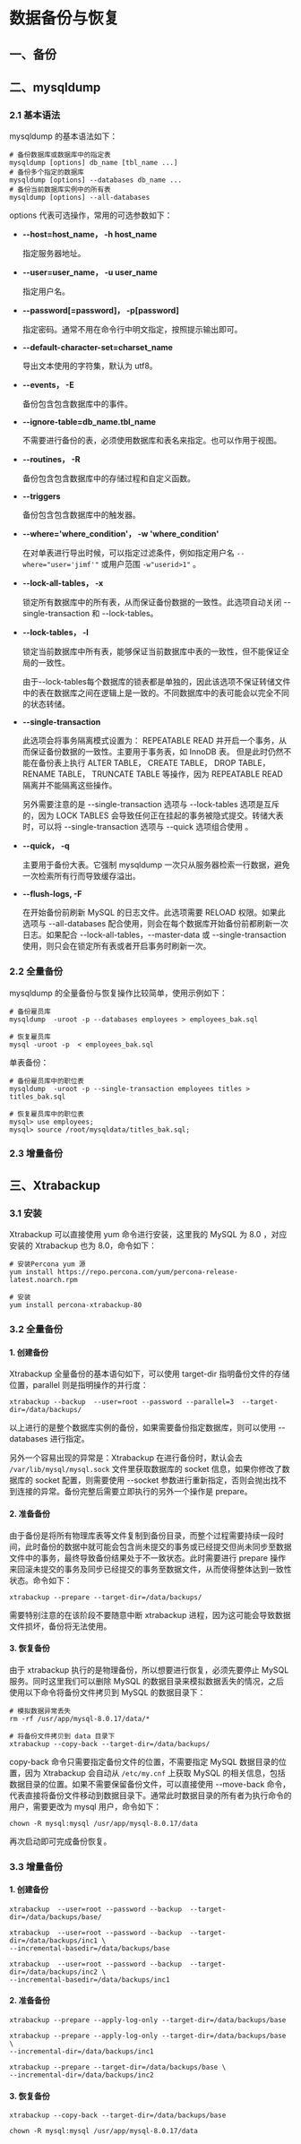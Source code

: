 # 数据备份与恢复

## 一、备份

## 二、mysqldump

### 2.1 基本语法

mysqldump 的基本语法如下：

```shell
# 备份数据库或数据库中的指定表
mysqldump [options] db_name [tbl_name ...]
# 备份多个指定的数据库
mysqldump [options] --databases db_name ...
# 备份当前数据库实例中的所有表
mysqldump [options] --all-databases
```

options 代表可选操作，常用的可选参数如下：

+ **--host=host_name， -h host_name**

  指定服务器地址。

+ **--user=user_name， -u user_name**

  指定用户名。

+ **--password[=password]， -p[password]**

  指定密码。通常不用在命令行中明文指定，按照提示输出即可。

+ **--default-character-set=charset_name**

  导出文本使用的字符集，默认为 utf8。

+ **--events， -E**

  备份包含包含数据库中的事件。

+ **--ignore-table=db_name.tbl_name**

  不需要进行备份的表，必须使用数据库和表名来指定。也可以作用于视图。

+ **--routines， -R**

  备份包含包含数据库中的存储过程和自定义函数。

+ **--triggers**

  备份包含包含数据库中的触发器。

+ **--where='where_condition'， -w 'where_condition'**

  在对单表进行导出时候，可以指定过滤条件，例如指定用户名 `--where="user='jimf'"` 或用户范围 `-w"userid>1"` 。

+ **--lock-all-tables， -x**

  锁定所有数据库中的所有表，从而保证备份数据的一致性。此选项自动关闭 --single-transaction 和 --lock-tables。

+ **--lock-tables， -l**

  锁定当前数据库中所有表，能够保证当前数据库中表的一致性，但不能保证全局的一致性。

  由于--lock-tables每个数据库的锁表都是单独的，因此该选项不保证转储文件中的表在数据库之间在逻辑上是一致的。不同数据库中的表可能会以完全不同的状态转储。

+ **--single-transaction**

  此选项会将事务隔离模式设置为： REPEATABLE READ 并开启一个事务，从而保证备份数据的一致性。主要用于事务表，如 InnoDB 表。 但是此时仍然不能在备份表上执行 ALTER TABLE， CREATE TABLE， DROP TABLE， RENAME TABLE， TRUNCATE TABLE 等操作，因为 REPEATABLE READ 隔离并不能隔离这些操作。

  另外需要注意的是 --single-transaction 选项与 --lock-tables 选项是互斥的，因为 LOCK TABLES 会导致任何正在挂起的事务被隐式提交。转储大表时，可以将 --single-transaction 选项与 --quick 选项组合使用 。

+ **--quick， -q**

  主要用于备份大表。它强制 mysqldump 一次只从服务器检索一行数据，避免一次检索所有行而导致缓存溢出。

+ **--flush-logs, -F**

  在开始备份前刷新 MySQL 的日志文件。此选项需要 RELOAD 权限。如果此选项与 --all-databases 配合使用，则会在每个数据库开始备份前都刷新一次日志。如果配合 --lock-all-tables，--master-data 或 --single-transaction 使用，则只会在锁定所有表或者开启事务时刷新一次。

### 2.2 全量备份

mysqldump 的全量备份与恢复操作比较简单，使用示例如下：

```shell
# 备份雇员库
mysqldump  -uroot -p --databases employees > employees_bak.sql

# 恢复雇员库
mysql -uroot -p  < employees_bak.sql
```

单表备份：

```shell
# 备份雇员库中的职位表
mysqldump  -uroot -p --single-transaction employees titles > titles_bak.sql

# 恢复雇员库中的职位表
mysql> use employees;
mysql> source /root/mysqldata/titles_bak.sql;
```

### 2.3 增量备份



## 三、Xtrabackup

### 3.1 安装

Xtrabackup 可以直接使用 yum 命令进行安装，这里我的 MySQL 为 8.0 ，对应安装的 Xtrabackup 也为 8.0，命令如下：

```shell
# 安装Percona yum 源
yum install https://repo.percona.com/yum/percona-release-latest.noarch.rpm

# 安装
yum install percona-xtrabackup-80
```

### 3.2 全量备份

#### 1. 创建备份

Xtrabackup 全量备份的基本语句如下，可以使用 target-dir 指明备份文件的存储位置，parallel 则是指明操作的并行度：

```shell
xtrabackup --backup  --user=root --password --parallel=3  --target-dir=/data/backups/
```

以上进行的是整个数据库实例的备份，如果需要备份指定数据库，则可以使用 --databases 进行指定。

另外一个容易出现的异常是：Xtrabackup 在进行备份时，默认会去 `/var/lib/mysql/mysql.sock` 文件里获取数据库的 socket 信息，如果你修改了数据库的 socket 配置，则需要使用 --socket 参数进行重新指定，否则会抛出找不到连接的异常。备份完整后需要立即执行的另外一个操作是 prepare。

#### 2. 准备备份

由于备份是将所有物理库表等文件复制到备份目录，而整个过程需要持续一段时间，此时备份的数据中就可能会包含尚未提交的事务或已经提交但尚未同步至数据文件中的事务，最终导致备份结果处于不一致状态。此时需要进行 prepare 操作来回滚未提交的事务及同步已经提交的事务至数据文件，从而使得整体达到一致性状态。命令如下：

```shell
xtrabackup --prepare --target-dir=/data/backups/
```

需要特别注意的在该阶段不要随意中断 xtrabackup 进程，因为这可能会导致数据文件损坏，备份将无法使用。

#### 3. 恢复备份

由于 xtrabackup 执行的是物理备份，所以想要进行恢复，必须先要停止 MySQL 服务。同时这里我们可以删除 MySQL 的数据目录来模拟数据丢失的情况，之后使用以下命令将备份文件拷贝到 MySQL 的数据目录下：

```shell
# 模拟数据异常丢失
rm -rf /usr/app/mysql-8.0.17/data/*

# 将备份文件拷贝到 data 目录下
xtrabackup --copy-back --target-dir=/data/backups/
```

copy-back 命令只需要指定备份文件的位置，不需要指定 MySQL 数据目录的位置，因为 Xtrabackup 会自动从 `/etc/my.cnf` 上获取 MySQL 的相关信息，包括数据目录的位置。如果不需要保留备份文件，可以直接使用 --move-back 命令，代表直接将备份文件移动到数据目录下。通常此时数据目录的所有者为执行命令的用户，需要更改为 mysql 用户，命令如下：

```shell
chown -R mysql:mysql /usr/app/mysql-8.0.17/data
```

再次启动即可完成备份恢复。

### 3.3 增量备份

#### 1. 创建备份

```shell
xtrabackup  --user=root --password --backup  --target-dir=/data/backups/base/
```



```shell
xtrabackup  --user=root --password --backup  --target-dir=/data/backups/inc1 \
--incremental-basedir=/data/backups/base
```



```shell
xtrabackup  --user=root --password --backup  --target-dir=/data/backups/inc2 \
--incremental-basedir=/data/backups/inc1
```

#### 2. 准备备份

```shell
xtrabackup --prepare --apply-log-only --target-dir=/data/backups/base
```

```shell
xtrabackup --prepare --apply-log-only --target-dir=/data/backups/base \
--incremental-dir=/data/backups/inc1
```

```shell
xtrabackup --prepare --target-dir=/data/backups/base \
--incremental-dir=/data/backups/inc2
```

#### 3. 恢复备份

```shell
xtrabackup --copy-back --target-dir=/data/backups/base

chown -R mysql:mysql /usr/app/mysql-8.0.17/data
```

